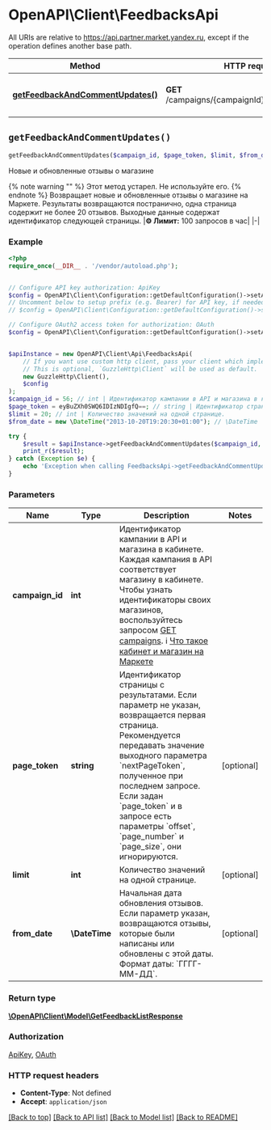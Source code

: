 # OpenAPI\Client\FeedbacksApi

All URIs are relative to https://api.partner.market.yandex.ru, except if the operation defines another base path.

| Method | HTTP request | Description |
| ------------- | ------------- | ------------- |
| [**getFeedbackAndCommentUpdates()**](FeedbacksApi.md#getFeedbackAndCommentUpdates) | **GET** /campaigns/{campaignId}/feedback/updates | Новые и обновленные отзывы о магазине |


## `getFeedbackAndCommentUpdates()`

```php
getFeedbackAndCommentUpdates($campaign_id, $page_token, $limit, $from_date): \OpenAPI\Client\Model\GetFeedbackListResponse
```

Новые и обновленные отзывы о магазине

{% note warning \"\" %}  Этот метод устарел. Не используйте его.  {% endnote %}  Возвращает новые и обновленные отзывы о магазине на Маркете.  Результаты возвращаются постранично, одна страница содержит не более 20 отзывов. Выходные данные содержат идентификатор следующей страницы.  |**⚙️ Лимит:** 100 запросов в час| |-|

### Example

```php
<?php
require_once(__DIR__ . '/vendor/autoload.php');


// Configure API key authorization: ApiKey
$config = OpenAPI\Client\Configuration::getDefaultConfiguration()->setApiKey('Api-Key', 'YOUR_API_KEY');
// Uncomment below to setup prefix (e.g. Bearer) for API key, if needed
// $config = OpenAPI\Client\Configuration::getDefaultConfiguration()->setApiKeyPrefix('Api-Key', 'Bearer');

// Configure OAuth2 access token for authorization: OAuth
$config = OpenAPI\Client\Configuration::getDefaultConfiguration()->setAccessToken('YOUR_ACCESS_TOKEN');


$apiInstance = new OpenAPI\Client\Api\FeedbacksApi(
    // If you want use custom http client, pass your client which implements `GuzzleHttp\ClientInterface`.
    // This is optional, `GuzzleHttp\Client` will be used as default.
    new GuzzleHttp\Client(),
    $config
);
$campaign_id = 56; // int | Идентификатор кампании в API и магазина в кабинете. Каждая кампания в API соответствует магазину в кабинете.  Чтобы узнать идентификаторы своих магазинов, воспользуйтесь запросом [GET campaigns](../../reference/campaigns/getCampaigns.md).  ℹ️ [Что такое кабинет и магазин на Маркете](https://yandex.ru/support/marketplace/account/introduction.html)
$page_token = eyBuZXh0SWQ6IDIzNDIgfQ==; // string | Идентификатор страницы c результатами.  Если параметр не указан, возвращается первая страница.  Рекомендуется передавать значение выходного параметра `nextPageToken`, полученное при последнем запросе.  Если задан `page_token` и в запросе есть параметры `offset`, `page_number` и `page_size`, они игнорируются.
$limit = 20; // int | Количество значений на одной странице.
$from_date = new \DateTime("2013-10-20T19:20:30+01:00"); // \DateTime | Начальная дата обновления отзывов.  Если параметр указан, возвращаются отзывы, которые были написаны или обновлены с этой даты.  Формат даты: `ГГГГ-ММ-ДД`.

try {
    $result = $apiInstance->getFeedbackAndCommentUpdates($campaign_id, $page_token, $limit, $from_date);
    print_r($result);
} catch (Exception $e) {
    echo 'Exception when calling FeedbacksApi->getFeedbackAndCommentUpdates: ', $e->getMessage(), PHP_EOL;
}
```

### Parameters

| Name | Type | Description  | Notes |
| ------------- | ------------- | ------------- | ------------- |
| **campaign_id** | **int**| Идентификатор кампании в API и магазина в кабинете. Каждая кампания в API соответствует магазину в кабинете.  Чтобы узнать идентификаторы своих магазинов, воспользуйтесь запросом [GET campaigns](../../reference/campaigns/getCampaigns.md).  ℹ️ [Что такое кабинет и магазин на Маркете](https://yandex.ru/support/marketplace/account/introduction.html) | |
| **page_token** | **string**| Идентификатор страницы c результатами.  Если параметр не указан, возвращается первая страница.  Рекомендуется передавать значение выходного параметра &#x60;nextPageToken&#x60;, полученное при последнем запросе.  Если задан &#x60;page_token&#x60; и в запросе есть параметры &#x60;offset&#x60;, &#x60;page_number&#x60; и &#x60;page_size&#x60;, они игнорируются. | [optional] |
| **limit** | **int**| Количество значений на одной странице. | [optional] |
| **from_date** | **\DateTime**| Начальная дата обновления отзывов.  Если параметр указан, возвращаются отзывы, которые были написаны или обновлены с этой даты.  Формат даты: &#x60;ГГГГ-ММ-ДД&#x60;. | [optional] |

### Return type

[**\OpenAPI\Client\Model\GetFeedbackListResponse**](../Model/GetFeedbackListResponse.md)

### Authorization

[ApiKey](../../README.md#ApiKey), [OAuth](../../README.md#OAuth)

### HTTP request headers

- **Content-Type**: Not defined
- **Accept**: `application/json`

[[Back to top]](#) [[Back to API list]](../../README.md#endpoints)
[[Back to Model list]](../../README.md#models)
[[Back to README]](../../README.md)
